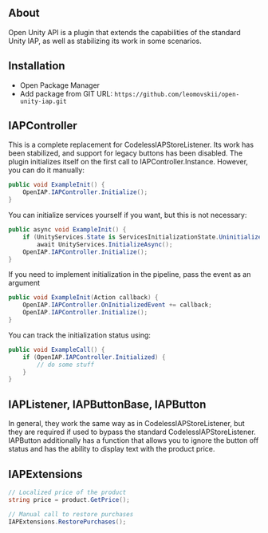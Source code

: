## About

Open Unity API is a plugin that extends the capabilities of the standard Unity IAP, as well as stabilizing its work in some scenarios.

## Installation

- Open Package Manager
- Add package from GIT URL:
  `https://github.com/leomovskii/open-unity-iap.git`

## IAPController

This is a complete replacement for CodelessIAPStoreListener. Its work has been stabilized, and support for legacy buttons has been disabled. The plugin initializes itself on the first call to IAPController.Instance. However, you can do it manually:

```csharp
public void ExampleInit() {
	OpenIAP.IAPController.Initialize();
}
```

You can initialize services yourself if you want, but this is not necessary:

```csharp
public async void ExampleInit() {
	if (UnityServices.State is ServicesInitializationState.Uninitialized)
		await UnityServices.InitializeAsync();
	OpenIAP.IAPController.Initialize();
}
```

If you need to implement initialization in the pipeline, pass the event as an argument

```csharp
public void ExampleInit(Action callback) {
	OpenIAP.IAPController.OnInitializedEvent += callback;
	OpenIAP.IAPController.Initialize();
}
```

You can track the initialization status using:

```csharp
public void ExampleCall() {
	if (OpenIAP.IAPController.Initialized) {
		// do some stuff
	}
}
```

## IAPListener, IAPButtonBase, IAPButton

In general, they work the same way as in CodelessIAPStoreListener, but they are required if used to bypass the standard CodelessIAPStoreListener. IAPButton additionally has a function that allows you to ignore the button off status and has the ability to display text with the product price.

## IAPExtensions

```csharp
// Localized price of the product
string price = product.GetPrice();

// Manual call to restore purchases
IAPExtensions.RestorePurchases();
```
